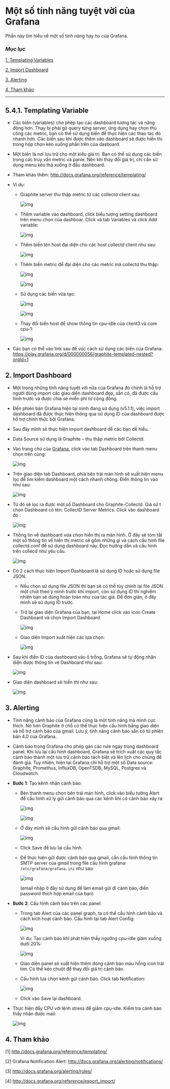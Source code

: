 # Một số tính năng tuyệt vời của Grafana

Phần này tìm hiểu về một số tính năng hay ho của Grafana. 

### ***Mục lục***

[1. Templating Variables](#1)

[2. Import Dashboard](#2)

[3. Alerting](#3)

[4. Tham khảo](#4)

---

<a name = '1'></a>
## 5.4.1.	Templating Variable

- Các biến (variables) cho phép tạo các dashboard tương tác và năng động hơn. Thay bị phải gõ query từng server, ứng dụng hay chọn thủ công các metric, bạn có thể sử dụng biến để thực hiện các thao tác đó nhanh hơn. Các biến sau khi được thêm vào dashboard sẽ được hiển thị trong hộp chọn kéo xuống phần trên của dasboard.

- Một biến là nơi lưu trữ cho một kiểu giá trị. Bạn có thể sử dụng các biến trong các truy vấn metric và panle. Nên khi thay đổi giá trị, chỉ cần sử dụng menu kéo thả xuống ở đầu dashboard.

- Tham khảo thêm: http://docs.grafana.org/reference/templating/

- Ví dụ: 

    - Graphite server thu thập metric từ các collectd client sau: 

        ![img](../images/10.1.png)
    
    - Thêm variable vào dashboard, click biểu tượng setting dashboard trên menu chọn của dashboar. Click và tab Variables và click Add variable: 

        ![img](../images/10.2.png)
    
    - Thêm biến tên host đại diện cho các host collectd client như sau:

        ![img](../images/10.3.png)
    
    - Thêm biến metric để đại diện cho các metric mà collectd thu thập: 

        ![img](../images/10.4.png)

        ![img](../images/10.5.png)

    - Sử dụng các biến vừa tạo: 
    
        ![img](../images/10.6.png)

        ![img](../images/10.7.png)

    - Thay đổi biến host để show thông tin cpu-idle của client3 và core cpu-1: 

        ![img](../images/10.8.png)

- Các bạn có thể vào link sau để vọc cách sử dụng các biến của Grafana: https://play.grafana.org/d/000000056/graphite-templated-nested?orgId=1  

<a name = '2'></a>
## 2.	Import Dashboard 

- Một trong những tính năng tuyệt vời nữa của Grafana đó chính là hỗ trợ người dùng import các giao diện dashboard đẹp, sẵn có, đã được cấu hình trước và được chia sẻ miễn phí từ cộng đồng. 

- Đến phiên bản Grafana hiện tại mình đang sử dụng (v5.1.1), việc import dashboard đã được thực hiện thông qua sử dụng ID của dashboard được hỗ trợ chính thức bởi Grafana. 

- Sau đây mình sẽ thực hiện import dashboard dể các bạn dễ hiểu. 

- Data Source sử dụng là Graphite – thu thập metric bởi Collectd. 

- Vào trang chủ của [Grafana](https://grafana.com/), click vào tab Dashboard trên thanh menu chọn trên cùng: 

    ![img](../images/10.9.png)

- Trên giao diện tab Dashboard, phía bên trái màn hình sẽ xuất hiện menu lọc để tìm kiếm dashboard một cách nhanh chóng. Điền thông tin vào như sau: 

    ![img](../images/10.10.png)

- Từ đó sẽ lọc ra được một số Dashboard cho Graphite-Collectd. Giả sử t chọn Dashboard có tên: CollectD Server Metrics. Click vào dashboard đó :

    ![img](../images/10.11.png)

- Thông tin về dashboard vừa chọn hiển thị ra màn hình. Ở đây sẽ tóm tắt một số thông tin về hiển thị metric sẽ gồm những gì và cách cấu hình file collectd.conf để sử dụng dashboard này. Đọc hướng dẫn và cấu hình trên collecd như yêu cầu. 

    ![img](../images/10.12.png)

- Có 2 cách thực hiện Import Dashboard là sử dụng ID hoặc sử dụng file JSON. 

    - Nếu chọn sử dụng file JSON thì bạn sẽ có thể tùy chỉnh lại file JSON một chút theo ý mình trước khi import, còn sử dụng ID thì nghiễm nhiên bạn sẽ dùng hoàn toàn như của tác giả. Để đơn giản, ở đây mình sẽ sử dụng ID trước. 

    - Trở lại giao diện Grafana của bạn, tại Home click vào icon Create Dashboard và chọn Import Dashboard 

        ![img](../images/10.13.png)
    
    - Giao diện Import xuất hiện các lựa chọn: 

        ![img](../images/10.14.png)
        
- Sau khi điền ID của dashboard vào ô trống, Grafana sẽ tự động nhận diện được thông tin vè Dashboard như sau: 

    ![img](../images/10.15.png)

- Giao diện dashboard sẽ hiển thị như sau: 
    
    ![img](../images/10.16.png)

<a name = '3'></a>
## 3.	Alerting 

- Tính năng cảnh báo của Grafana cũng là một tính năng mà mình cực thích. Nó hơn Graphite ở chỗ có thể thực hiện cấu hình bằng giao diện và hỗ trợ cảnh báo của gmail. Lưu ý, tính năng cảnh báo sẵn có từ phiên bản 4.0 của Grafana. 

- Cảnh báo trong Grafana cho phép gán các rule ngay trong dashboard panel. Khi lưu lại cấu hình dashboard, Grafana sẽ trích xuất các quy tắc cảnh báo thành một lưu trữ cảnh báo tách biệt và lên lịch cho chúng để đánh giá. Tuy nhiên, hiện tại Grafana chỉ hỗ trợ một số Data source: Graphite, Promethus, InfluxDB, OpenTSDB, MySQL, Postgres và Cloudwatch. 

- **Bước 1**: Tạo kênh nhận cảnh báo: 

    - Bên thanh menu chọn bên trái màn hình, click vào biểu tưởng Alert để cấu hình xử lý gửi cảnh báo qua các kênh khi có cảnh báo xảy ra:

        ![img](../images/10.17.png)

        ![img](../images/10.18.png)

    - Ở đây mình sẽ cấu hình gửi cảnh báo qua gmail:

        ![img](../images/10.19.png)

    - Click Save để lưu lại cấu hình. 

    - Để thực hiện gửi được cảnh báo qua gmail, cần cấu hình thông tin SMTP server của gmail trong file cấu hình grafana:       `/etc/grafana/grafana.ini` như sau:

        ![img](../images/10.20.png)

        (email nhập ở đây sử dụng để làm email gửi đi cảnh báo, điền password thích hợp email của bạn)

- **Bước 2**: Cấu hình cảnh báo trên các panel:

    - Trong tab Alert của các panel graph, ta có thể cấu hình cảnh báo và cách kích  hoạt cảnh báo.  Cấu hình tại tab Alert Config: 

        ![img](../images/10.21.png)

        Ví dụ: Tạo cảnh báo khi phát hiện thấy ngưỡng cpu-idle giảm xuống dưới 20%:

        ![img](../images/10.22.png)

    - Giao diện panel sẽ xuất hiện thêm dòng cảnh báo màu hồng icon trái tim. Có thể kéo chuột để thay đổi giá trị cảnh báo. 

    - Cấu hình lựa chọn kênh gửi cảnh báo. Click tab Notification: 
    
        ![img](../images/10.23.png)

    - Click vào Save lại dashboard. 

- Thực hiện đẩy CPU với lệnh stress để giảm cpu-idle. Kiểm tra cảnh báo thấy nhận được mail: 

    ![img](../images/10.24.png)

<a name = '4'></a>
## 4. Tham khảo

[1] http://docs.grafana.org/reference/templating/

[2] Grafana Notification Alert: http://docs.grafana.org/alerting/notifications/ 

[3] http://docs.grafana.org/alerting/rules/

[4] http://docs.grafana.org/reference/export_import/